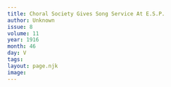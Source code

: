 ```yaml
---
title: Choral Society Gives Song Service At E.S.P.
author: Unknown
issue: 8
volume: 11
year: 1916
month: 46
day: V
tags:
layout: page.njk
image:
---
```





